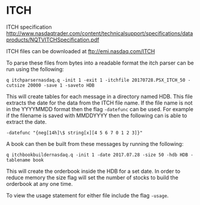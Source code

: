 # ITCH

ITCH specification http://www.nasdaqtrader.com/content/technicalsupport/specifications/dataproducts/NQTVITCHSpecification.pdf 

ITCH files can be downloaded at ftp://emi.nasdaq.com/ITCH

To parse these files from bytes into a readable format the itch parser can be run using the following:

```q itchparsernasdaq.q -init 1 -exit 1 -itchfile 20170728.PSX_ITCH_50 -cutsize 20000 -save 1 -saveto HDB```

This will create tables for each message in a directory named HDB. This file extracts the date for the data from the ITCH file name. If the file name is not in the YYYYMMDD format then the flag `-datefunc` can be used. For example if the filename is saved with MMDDYYYY then the following can is able to extract the date.

```-datefunc "{neg[14h]\$ string[x][4 5 6 7 0 1 2 3]}"```

A book can then be built from these messages by running the following:

```q itchbookbuildernasdaq.q -init 1 -date 2017.07.28 -size 50 -hdb HDB -tablename book ```

This will create the orderbook inside the HDB for a set date. In order to reduce memory the size flag will set the number of stocks to build the orderbook at any one time.

To view the usage statement for either file include the flag `-usage`. 
